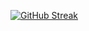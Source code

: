 
[![GitHub Streak](https://github-readme-streak-stats-pearl-gamma.vercel.app?user=d1xY99&theme=dracula)](https://git.io/streak-stats)
<!--
**d1xY99/d1xY99** is a ✨ _special_ ✨ repository because its `README.md` (this file) appears on your GitHub profile.

Here are some ideas to get you started:
[![GitHub Streak](https://github-readme-streak-stats-pearl-gamma.vercel.app?user=d1xY99&theme=dracula)](https://git.io/streak-stats)
- 🔭 I’m currently working on ...
- 🌱 I’m currently learning ...
- 👯 I’m looking to collaborate on ...
- 🤔 I’m looking for help with ...
- 💬 Ask me about ...
- 📫 How to reach me: ...
- 😄 Pronouns: ...
- ⚡ Fun fact: ...
-->
